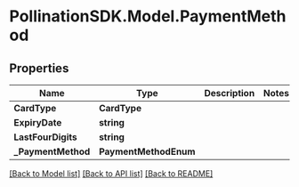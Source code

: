 
# PollinationSDK.Model.PaymentMethod

## Properties

Name | Type | Description | Notes
------------ | ------------- | ------------- | -------------
**CardType** | **CardType** |  | 
**ExpiryDate** | **string** |  | 
**LastFourDigits** | **string** |  | 
**_PaymentMethod** | **PaymentMethodEnum** |  | 

[[Back to Model list]](../README.md#documentation-for-models)
[[Back to API list]](../README.md#documentation-for-api-endpoints)
[[Back to README]](../README.md)

